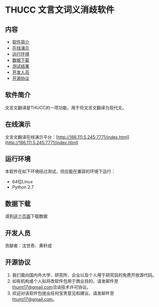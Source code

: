 THUCC 文言文词义消歧软件
========================

内容
----

-   [软件简介](#软件简介)
-   [在线演示](#在线演示)
-   [运行环境](#运行环境)
-   [数据下载](#数据下载)
-   [测试结果](#测试结果)
-   [开发人员](#开发人员)
-   [开源协议](#开源协议)

## 软件简介

文言文翻译是THUCC的一项功能，用于将文言文翻译为现代文。

## 在线演示

文言文翻译在线演示平台：[http://166.111.5.245:7771/index.html](http://166.111.5.245:7771/index.html)

## 运行环境

本软件在如下环境经过测试，但应能在兼容的环境下运行：

-   64位Linux
-   Python 2.7

## 数据下载

请到[这个页面](http://166.111.5.245:8900/translate)下载数据


## 开发人员

贡献者：沈世奇、黄轩成

## 开源协议

1. 我们面向国内外大学、研究所、企业以及个人用于研究目的免费开放源代码。
2. 如有机构或个人拟将改软件包用于商业目的，请发邮件至[thumt17@gmail.com](mailto:thumt17@gmail.com)洽谈技术许可协议。
3. 欢迎对该软件包提出任何宝贵意见和建议。请发邮件至[thumt17@gmail.com](mailto:thumt17@gmail.com)。
